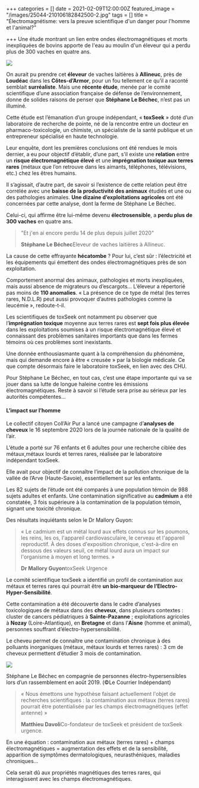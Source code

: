 +++
categories = []
date = 2021-02-09T12:00:00Z
featured_image = "/images/25044-210106182842500-2.jpg"
tags = []
title = "Électromagnétisme: vers la preuve scientifique d'un danger pour l'homme et l'animal?"

+++
Une étude montrant un lien entre ondes électromagnétiques et morts inexpliquées de bovins apporte de l'eau au moulin d'un éleveur qui a perdu plus de 300 vaches en quatre ans.

![](/images/safe_image-php.jpg)

On aurait pu prendre cet **éleveur** de vaches laitières à **Allineuc**, près de **Loudéac** dans les **Côtes-d’Armor**, pour un fou tellement ce qu’il a raconté semblait **surréaliste**. Mais une **récente étude**, menée par le comité scientifique d’une association française de défense de l’environnement, donne de solides raisons de penser que **Stéphane Le Béchec**, n’est pas un illuminé.

Cette étude est l’émanation d’un groupe indépendant, « **toxSeek** » doté d’un laboratoire de recherche de pointe, né de la rencontre entre un docteur en pharmaco-toxicologie, un chimiste, un spécialiste de la santé publique et un entrepreneur spécialisé en haute technologie.

Leur enquête, dont les premières conclusions ont été rendues le mois dernier, a eu pour objectif d’établir, d’une part, s’il existe une **relation** entre un **risque électromagnétique élevé** et une **imprégnation toxique aux terres rares** (métaux que l’on retrouve dans les aimants, téléphones, télévisions, etc.) chez les êtres humains.

Il s’agissait, d’autre part, de savoir si l’existence de cette relation peut être corrélée avec une **baisse de la productivité des animaux** étudiés et une ou des pathologies animales. **Une dizaine d’exploitations agricoles** ont été concernées par cette analyse, dont la ferme de Stéphane Le Béchec.

Celui-ci, qui affirme être lui-même devenu **électrosensible**, a **perdu plus de 300 vaches** en quatre ans.

> "Et j'en ai encore perdu 14 de plus depuis juillet 2020"
>
> **Stéphane Le Béchec**Eleveur de vaches laitières à Allineuc.

La cause de cette effrayante **hécatombe** ? Pour lui, c’est sûr : l’électricité et les équipements qui émettent des ondes électromagnétiques près de son exploitation.

Comportement anormal des animaux, pathologies et morts inexpliquées, mais aussi absence de migrateurs ou d’escargots… L’éleveur a répertorié pas moins de **110 anomalies**. « La présence de ce type de métal (les terres rares, N.D.L.R) peut aussi provoquer d’autres pathologies comme la leucémie », redoute-t-il.

Les scientifiques de toxSeek ont notamment pu observer que l’**imprégnation toxique** moyenne aux terres rares est **sept fois plus élevée** dans les exploitations soumises à un risque électromagnétique élevé et connaissant des problèmes sanitaires importants que dans les fermes témoins où ces problèmes sont inexistants.

Une donnée enthousiasmante quant à la compréhension du phénomène, mais qui demande encore à être « creusée » par la biologie médicale. Ce que compte désormais faire le laboratoire toxSeek, en lien avec des CHU.

Pour Stéphane Le Béchec, en tout cas, c’est une étape importante qui va se jouer dans sa lutte de longue haleine contre les émissions électromagnétiques. Reste à savoir si l’étude sera prise au sérieux par les autorités compétentes…

#### L’impact sur l’homme

Le collectif citoyen Coll’Air Pur a lancé une campagne d’**analyses de cheveux** le 16 septembre 2020 lors de la journée nationale de la qualité de l’air.

L’étude a porté sur 76 enfants et 6 adultes pour une recherche ciblée des métaux,métaux lourds et terres rares, réalisée par le laboratoire indépendant toxSeek.

Elle avait pour objectif de connaître l’impact de la pollution chronique de la vallée de l’Arve (Haute-Savoie), essentiellement sur les enfants.

Les 82 sujets de l’étude ont été comparés à une population témoin de 988 sujets adultes et enfants. Une contamination significative au **cadmium** a été constatée, 3 fois supérieure à la contamination de la population témoin, signant une toxicité chronique.

Des résultats inquiétants selon le Dr Mallory Guyon:

> « Le cadmium est un métal lourd aux effets connus sur les poumons, les reins, les os, l'appareil cardiovasculaire, le cerveau et l'appareil reproductif. À des doses d'exposition chronique, c'est-à-dire en dessous des valeurs seuil, ce métal lourd aura un impact sur l'organisme à moyen et long termes. »
>
> **Dr Mallory Guyon**toxSeek Urgence

Le comité scientifique toxSeek a identifié un profil de contamination aux métaux et terres rares qui pourrait être **un bio-marqueur de l’Electro-Hyper-Sensibilité**.

Cette contamination a été découverte dans le cadre d’analyses toxicologiques de métaux dans des **cheveux**, dans plusieurs contextes : cluster de cancers pédiatriques à **Sainte-Pazanne** ; exploitations agricoles à **Nozay** (Loire-Atlantique), en **Bretagne** et dans l’**Aisne** (homme et animal), personnes souffrant d’électro-hypersensibilité.

Le cheveu permet de connaître une contamination chronique à des polluants inorganiques (métaux, métaux lourds et terres rares) : 3 cm de cheveux permettent d’étudier 3 mois de contamination.

![](/images/25044-210106182842500-2.jpg)

Stéphane Le Béchec en compagnie de personnes électro-hypersensibles lors d’un rassemblement en août 2019. (©Le Courrier Indépendant)

> « Nous émettons une hypothèse faisant actuellement l'objet de recherches scientifiques : la contamination aux métaux (terres rares) pourrait être potentialisée par les champs électromagnétiques (effet antenne) »
>
> **Matthieu Davoli**Co-fondateur de toxSeek et président de toxSeek urgence.

En une équation : contamination aux métaux (terres rares) + champs électromagnétiques = augmentation des effets et de la sensibilité, apparition de symptômes dermatologiques, neurasthéniques, maladies chroniques…

Cela serait dû aux propriétés magnétiques des terres rares, qui interagissent avec les champs électromagnétiques.